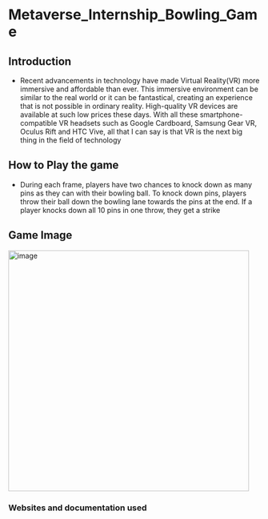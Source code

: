 # Metaverse_Internship_Bowling_Game
## Introduction

- Recent advancements in technology have made Virtual Reality(VR) more immersive and affordable than ever. This immersive environment can be similar to the real world or it can be fantastical, creating an experience that is not possible in ordinary reality. High-quality VR devices are available at such low prices these days. With all these smartphone-compatible VR headsets such as Google Cardboard, Samsung Gear VR, Oculus Rift and HTC Vive, all that I can say is that VR is the next big thing in the field of technology

## How to Play the game

- During each frame, players have two chances to knock down as many pins as they can with their bowling ball. To knock down pins, players throw their ball down the bowling lane towards the pins at the end. If a player knocks down all 10 pins in one throw, they get a strike

## Game Image

 <img width="481" alt="image" src="https://github.com/mystryvedi/Metaverse_Internship_Bowling_Game/assets/115182741/cbc02af2-3055-48c9-bcb8-3e1136a00d84">

### Websites and documentation used
